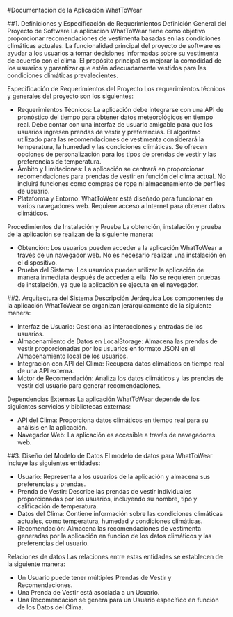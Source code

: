 #Documentación de la Aplicación WhatToWear

##1. Definiciones y Especificación de Requerimientos
Definición General del Proyecto de Software
La aplicación WhatToWear tiene como objetivo proporcionar recomendaciones de vestimenta basadas en las condiciones climáticas actuales. La funcionalidad principal del proyecto de software es ayudar a los usuarios a tomar decisiones informadas sobre su vestimenta de acuerdo con el clima. El propósito principal es mejorar la comodidad de los usuarios y garantizar que estén adecuadamente vestidos para las condiciones climáticas prevalecientes.

Especificación de Requerimientos del Proyecto
Los requerimientos técnicos y generales del proyecto son los siguientes:
- Requerimientos Técnicos: La aplicación debe integrarse con una API de pronóstico del tiempo para obtener datos meteorológicos en tiempo real. Debe contar con una interfaz de usuario amigable para que los usuarios ingresen prendas de vestir y preferencias. El algoritmo utilizado para las recomendaciones de vestimenta considerará la temperatura, la humedad y las condiciones climáticas. Se ofrecen opciones de personalización para los tipos de prendas de vestir y las preferencias de temperatura.
- Ámbito y Limitaciones: La aplicación se centrará en proporcionar recomendaciones para prendas de vestir en función del clima actual. No incluirá funciones como compras de ropa ni almacenamiento de perfiles de usuario.
- Plataforma y Entorno: WhatToWear está diseñado para funcionar en varios navegadores web. Requiere acceso a Internet para obtener datos climáticos.

Procedimientos de Instalación y Prueba
La obtención, instalación y prueba de la aplicación se realizan de la siguiente manera:
- Obtención: Los usuarios pueden acceder a la aplicación WhatToWear a través de un navegador web. No es necesario realizar una instalación en el dispositivo.
- Prueba del Sistema: Los usuarios pueden utilizar la aplicación de manera inmediata después de acceder a ella. No se requieren pruebas de instalación, ya que la aplicación se ejecuta en el navegador.

##2. Arquitectura del Sistema
Descripción Jerárquica
Los componentes de la aplicación WhatToWear se organizan jerárquicamente de la siguiente manera:
- Interfaz de Usuario: Gestiona las interacciones y entradas de los usuarios.
- Almacenamiento de Datos en LocalStorage: Almacena las prendas de vestir proporcionadas por los usuarios en formato JSON en el Almacenamiento local de los usuarios.
- Integración con API del Clima: Recupera datos climáticos en tiempo real de una API externa.
- Motor de Recomendación: Analiza los datos climáticos y las prendas de vestir del usuario para generar recomendaciones.

Dependencias Externas
La aplicación WhatToWear depende de los siguientes servicios y bibliotecas externas:
- API del Clima: Proporciona datos climáticos en tiempo real para su análisis en la aplicación.
- Navegador Web: La aplicación es accesible a través de navegadores web.

##3. Diseño del Modelo de Datos
El modelo de datos para WhatToWear incluye las siguientes entidades:
- Usuario: Representa a los usuarios de la aplicación y almacena sus preferencias y prendas.
- Prenda de Vestir: Describe las prendas de vestir individuales proporcionadas por los usuarios, incluyendo su nombre, tipo y calificación de temperatura.
- Datos del Clima: Contiene información sobre las condiciones climáticas actuales, como temperatura, humedad y condiciones climáticas.
- Recomendación: Almacena las recomendaciones de vestimenta generadas por la aplicación en función de los datos climáticos y las preferencias del usuario.

Relaciones de datos
Las relaciones entre estas entidades se establecen de la siguiente manera:
- Un Usuario puede tener múltiples Prendas de Vestir y Recomendaciones.
- Una Prenda de Vestir está asociada a un Usuario.
- Una Recomendación se genera para un Usuario específico en función de los Datos del Clima.
